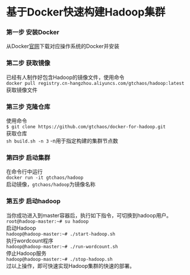# 基于Docker快速构建Hadoop集群
### 第一步 安装Docker  
从Docker[官网](https://www.docker.com/get-docker)下载对应操作系统的Docker并安装
### 第二步 获取镜像  
已经有人制作好包含Hadoop的镜像文件，使用命令  
`docker pull registry.cn-hangzhou.aliyuncs.com/gtchaos/hadoop:latest`  
获取镜像文件  
### 第三步 克隆仓库
使用命令  
`$ git clone https://github.com/gtchaos/docker-for-hadoop.git`  
获取仓库  
`sh build.sh -n 3` -n用于指定构建的集群节点数  
### 第四步 启动集群
在命令行中运行  
`docker run -it gtchaos/hadoop`  
启动镜像，`gtchaos/hadoop`为镜像名称
### 第五步 启动hadoop  
当你成功进入到master容器后，执行如下指令，可切换到hadoop用户。  
`root@hadoop-master:~# su hadoop`  
启动Hadoop  
`hadoop@hadoop-master:~# ./start-hadoop.sh`  
执行wordcount程序  
`hadoop@hadoop-master:~# ./run-wordcount.sh`  
停止Hadoop服务  
`hadoop@hadoop-master:~# ./stop-hadoop.sh`  
过以上操作，即可快速实现Hadoop集群的快速的部署。
